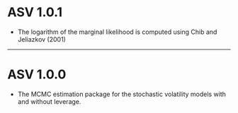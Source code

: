 # ASV 1.0.1

- The logarithm of the marginal likelihood is computed using Chib and Jeliazkov (2001)

---

# ASV 1.0.0

- The MCMC estimation package for the stochastic volatility models with and without leverage.

